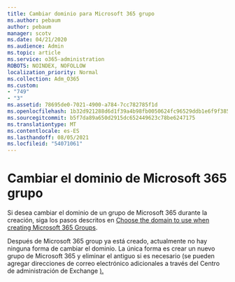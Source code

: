 ```yaml
---
title: Cambiar dominio para Microsoft 365 grupo
ms.author: pebaum
author: pebaum
manager: scotv
ms.date: 04/21/2020
ms.audience: Admin
ms.topic: article
ms.service: o365-administration
ROBOTS: NOINDEX, NOFOLLOW
localization_priority: Normal
ms.collection: Adm_O365
ms.custom:
- "749"
- "3"
ms.assetid: 78695de0-7021-4900-a784-7cc782785f1d
ms.openlocfilehash: 1b32d921288d6d1f39a4b98fb0050624fc96529ddb1e6f9f385687187c729ae6
ms.sourcegitcommit: b5f7da89a650d2915dc652449623c78be6247175
ms.translationtype: MT
ms.contentlocale: es-ES
ms.lasthandoff: 08/05/2021
ms.locfileid: "54071061"
---
```

# <a name="change-the-domain-for-microsoft-365-group"></a>Cambiar el dominio de Microsoft 365 grupo

Si desea cambiar el dominio de un grupo de Microsoft 365 durante la creación, siga los pasos descritos en [Choose the domain to use when creating Microsoft 365 Groups](https://docs.microsoft.com/microsoft-365/admin/create-groups/choose-domain-to-create-groups).
  
Después de Microsoft 365 group ya está creado, actualmente no hay ninguna forma de cambiar el dominio. La única forma es crear un nuevo grupo de Microsoft 365 y eliminar el antiguo si es necesario (se pueden agregar direcciones de correo electrónico adicionales a través del Centro de administración de Exchange [).](https://outlook.office365.com/ecp.aspx)
